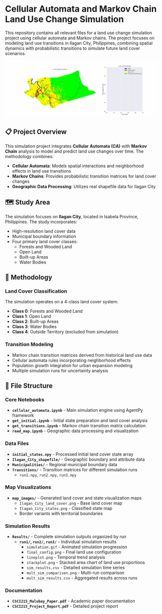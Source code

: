 # Cellular Automata and Markov Chain Land Use Change Simulation

This repository contains all relevant files for a land use change simulation project using cellular automata and Markov chains. The project focuses on modeling land use transitions in Ilagan City, Philippines, combining spatial dynamics with probabilistic transitions to simulate future land cover scenarios.

<p align="center"><img src="Results/run3/simulation.gif" width="900"/></p>

## 📋 Project Overview

This simulation project integrates **Cellular Automata (CA)** with **Markov Chain** analysis to model and predict land use changes over time. The methodology combines:

- **Cellular Automata**: Models spatial interactions and neighborhood effects in land use transitions
- **Markov Chains**: Provides probabilistic transition matrices for land cover changes
- **Geographic Data Processing**: Utilizes real shapefile data for Ilagan City

## 🗺️ Study Area

The simulation focuses on **Ilagan City**, located in Isabela Province, Philippines. The study incorporates:

- High-resolution land cover data
- Municipal boundary information
- Four primary land cover classes:
  - Forests and Wooded Land
  - Open Land  
  - Built-up Areas
  - Water Bodies

## 🔬 Methodology

### Land Cover Classification
The simulation operates on a 4-class land cover system:
- **Class 0**: Forests and Wooded Land
- **Class 1**: Open Land
- **Class 2**: Built-up Areas  
- **Class 3**: Water Bodies
- **Class 4**: Outside Territory (excluded from simulation)

### Transition Modeling
- Markov chain transition matrices derived from historical land use data
- Cellular automata rules incorporating neighborhood effects
- Population growth integration for urban expansion modeling
- Multiple simulation runs for uncertainty analysis

## 📁 File Structure

### Core Notebooks
- **`cellular_automata.ipynb`** - Main simulation engine using AgentPy framework
- **`get_initial.ipynb`** - Initial state preparation and land cover analysis  
- **`get_transitions.ipynb`** - Markov chain transition matrix calculation
- **`read_map.ipynb`** - Geographic data processing and visualization

### Data Files
- **`initial_states.npy`** - Processed initial land cover state array
- **`Ilagan_City_shapefile/`** - Geographic boundary and attribute data
- **`Municipalities/`** - Regional municipal boundary data
- **`Transitions/`** - Transition matrices for different simulation runs
  - `run1.npy`, `run2.npy`, `run3.npy`

### Map Visualizations
- **`map_images/`** - Generated land cover and state visualization maps
  - `Ilagan_City_land_cover.png` - Base land cover map
  - `Ilagan_City_states.png` - Classified state map
  - Border variants with territorial boundaries

### Simulation Results
- **`Results/`** - Complete simulation outputs organized by run
  - **`run1/`, `run2/`, `run3/`** - Individual simulation results
    - `simulation.gif` - Animated simulation progression
    - `final_config.png` - Final land use configuration
    - `lineplot.png` - Temporal trend analysis
    - `stackplot.png` - Stacked area chart of land use proportions
    - `sim_results.csv` - Detailed simulation time series
    - `mult_sim_comparison.png` - Multi-run comparison
    - `mult_sim_results.csv` - Aggregated results across runs

### Documentation
- **`CSCI215_Malubay_Paper.pdf`** - Academic paper documentation
- **`CSCI215_Project_Report.pdf`** - Detailed project report
